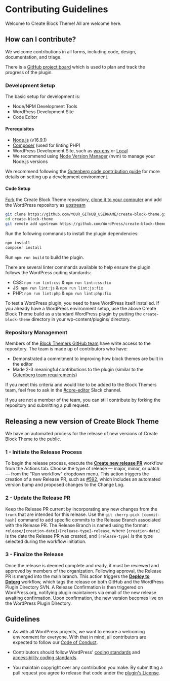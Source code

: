 # Contributing Guidelines

Welcome to Create Block Theme! All are welcome here.

## How can I contribute?

We welcome contributions in all forms, including code, design, documentation, and triage.

There is a [GitHub project board](https://github.com/orgs/WordPress/projects/188/views/1) which is used to plan and track the progress of the plugin.

### Development Setup

The basic setup for development is:

-   Node/NPM Development Tools
-   WordPress Development Site
-   Code Editor

#### Prerequisites

-   [Node.js](https://nodejs.org/en/) (v16.9.1)
-   [Composer](https://getcomposer.org/) (used for linting PHP)
-   WordPress Development Site, such as [wp-env](https://github.com/WordPress/gutenberg/blob/trunk/packages/env/README.md) or [Local](https://localwp.com/)
-   We recommend using [Node Version Manager](https://github.com/nvm-sh/nvm) (nvm) to manage your Node.js versions

We recommend following the [Gutenberg code contribution guide](https://github.com/WordPress/gutenberg/blob/trunk/docs/contributors/code/getting-started-with-code-contribution.md) for more details on setting up a development environment.

#### Code Setup

[Fork](https://docs.github.com/en/get-started/quickstart/fork-a-repo) the Create Block Theme repository, [clone it to your computer](https://docs.github.com/en/repositories/creating-and-managing-repositories/cloning-a-repository) and add the WordPress repository as [upstream](https://docs.github.com/en/pull-requests/collaborating-with-pull-requests/working-with-forks/configuring-a-remote-repository-for-a-fork)

```bash
git clone https://github.com/YOUR_GITHUB_USERNAME/create-block-theme.git
cd create-block-theme
git remote add upstream https://github.com/WordPress/create-block-theme.git
```

Run the following commands to install the plugin dependencies:

```bash
npm install
composer install
```

Run `npm run build` to build the plugin.

There are several linter commands available to help ensure the plugin follows the WordPress coding standards:

-   CSS: `npm run lint:css` & `npm run lint:css:fix`
-   JS: `npm run lint:js` & `npm run lint:js:fix`
-   PHP: `npm run lint:php` & `npm run lint:php:fix`

To test a WordPress plugin, you need to have WordPress itself installed. If you already have a WordPress environment setup, use the above Create Block Theme build as a standard WordPress plugin by putting the `create-block-theme` directory in your wp-content/plugins/ directory.

### Repository Management

Members of the [Block Themers GitHub team](https://github.com/orgs/WordPress/teams/block-themers) have write access to the repository. The team is made up of contributors who have:

- Demonstrated a commitment to improving how block themes are built in the editor
- Made 2-3 meaningful contributions to the plugin (similar to the [Gutenberg team requirements](https://developer.wordpress.org/block-editor/contributors/repository-management/#teams))

If you meet this criteria and would like to be added to the Block Themers team, feel free to ask in the [#core-editor](https://make.wordpress.org/chat/) Slack channel.

If you are not a member of the team, you can still contribute by forking the repository and submitting a pull request.

## Releasing a new version of Create Block Theme

We have an automated process for the release of new versions of Create Block Theme to the public.

### 1 - Initiate the Release Process

To begin the release process, execute the [**Create new release PR**](https://github.com/WordPress/create-block-theme/actions/workflows/release-new-version.yml) workflow from the Actions tab. Choose the type of release — major, minor, or patch — from the "Run workflow" dropdown menu. This action triggers the creation of a new Release PR, such as [#592](https://github.com/WordPress/create-block-theme/pull/592/files), which includes an automated version bump and proposed changes to the Change Log.


### 2 - Update the Release PR

Keep the Release PR current by incorporating any new changes from the `trunk` that are intended for this release. Use the `git cherry-pick [commit-hash]` command to add specific commits to the Release Branch associated with the Release PR. The Release Branch is named using the format: `release/[creation-date]/[release-type]-release`, where `[creation-date]` is the date the Release PR was created, and `[release-type]` is the type selected during the workflow initiation.


### 3 - Finalize the Release

Once the release is deemed complete and ready, it must be reviewed and approved by members of the organization. Following approval, the Release PR is merged into the main branch. This action triggers the [**Deploy to Dotorg**](https://github.com/WordPress/create-block-theme/actions/workflows/deploy-to-dotorg.yml) workflow, which tags the release on both GitHub and the WordPress Plugin Directory SVN. A Release Confirmation is then triggered on WordPress.org, notifying plugin maintainers via email of the new release awaiting confirmation. Upon confirmation, the new version becomes live on the WordPress Plugin Directory.

## Guidelines

-   As with all WordPress projects, we want to ensure a welcoming environment for everyone. With that in mind, all contributors are expected to follow our [Code of Conduct](https://make.wordpress.org/handbook/community-code-of-conduct/).

-   Contributors should follow WordPress' [coding standards](https://developer.wordpress.org/coding-standards/wordpress-coding-standards/) and [accessibility coding standards](https://developer.wordpress.org/coding-standards/wordpress-coding-standards/accessibility/).

-   You maintain copyright over any contribution you make. By submitting a pull request you agree to release that code under the [plugin's License](/LICENSE.md).
